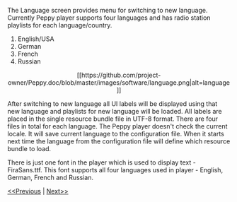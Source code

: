 The Language screen provides menu for switching to new language. Currently Peppy player supports four languages and has radio station playlists for each language/country.

1. English/USA
2. German
3. French
4. Russian

<p align="center">
[[https://github.com/project-owner/Peppy.doc/blob/master/images/software/language.png|alt=language]]
</p>

After switching to new language all UI labels will be displayed using that new language and playlists for new language will be loaded. All labels are placed in the single resource bundle file in UTF-8 format. There are four files in total for each language. The Peppy player doesn't check the current locale. It will save current language to the configuration file. When it starts next time the language from the configuration file will define which resource bundle to load.

There is just one font in the player which is used to display text - FiraSans.ttf. This font supports all four languages used in player - English, German, French and Russian.

[<<Previous](https://github.com/project-owner/Peppy.doc/wiki/Genre) | [Next>>](https://github.com/project-owner/Peppy.doc/wiki/Screensaver)